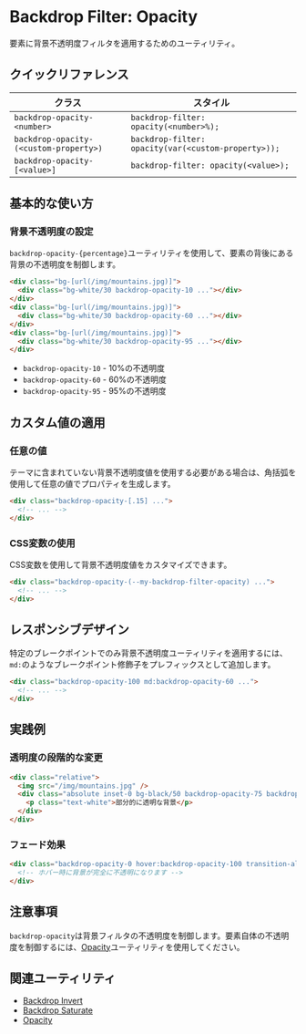 # Backdrop Filter: Opacity

要素に背景不透明度フィルタを適用するためのユーティリティ。

## クイックリファレンス

| クラス | スタイル |
|--------|---------|
| `backdrop-opacity-<number>` | `backdrop-filter: opacity(<number>%);` |
| `backdrop-opacity-(<custom-property>)` | `backdrop-filter: opacity(var(<custom-property>));` |
| `backdrop-opacity-[<value>]` | `backdrop-filter: opacity(<value>);` |

## 基本的な使い方

### 背景不透明度の設定

`backdrop-opacity-{percentage}`ユーティリティを使用して、要素の背後にある背景の不透明度を制御します。

```html
<div class="bg-[url(/img/mountains.jpg)]">
  <div class="bg-white/30 backdrop-opacity-10 ..."></div>
</div>
<div class="bg-[url(/img/mountains.jpg)]">
  <div class="bg-white/30 backdrop-opacity-60 ..."></div>
</div>
<div class="bg-[url(/img/mountains.jpg)]">
  <div class="bg-white/30 backdrop-opacity-95 ..."></div>
</div>
```

- `backdrop-opacity-10` - 10%の不透明度
- `backdrop-opacity-60` - 60%の不透明度
- `backdrop-opacity-95` - 95%の不透明度

## カスタム値の適用

### 任意の値

テーマに含まれていない背景不透明度値を使用する必要がある場合は、角括弧を使用して任意の値でプロパティを生成します。

```html
<div class="backdrop-opacity-[.15] ...">
  <!-- ... -->
</div>
```

### CSS変数の使用

CSS変数を使用して背景不透明度値をカスタマイズできます。

```html
<div class="backdrop-opacity-(--my-backdrop-filter-opacity) ...">
  <!-- ... -->
</div>
```

## レスポンシブデザイン

特定のブレークポイントでのみ背景不透明度ユーティリティを適用するには、`md:`のようなブレークポイント修飾子をプレフィックスとして追加します。

```html
<div class="backdrop-opacity-100 md:backdrop-opacity-60 ...">
  <!-- ... -->
</div>
```

## 実践例

### 透明度の段階的な変更

```html
<div class="relative">
  <img src="/img/mountains.jpg" />
  <div class="absolute inset-0 bg-black/50 backdrop-opacity-75 backdrop-blur-sm">
    <p class="text-white">部分的に透明な背景</p>
  </div>
</div>
```

### フェード効果

```html
<div class="backdrop-opacity-0 hover:backdrop-opacity-100 transition-all ...">
  <!-- ホバー時に背景が完全に不透明になります -->
</div>
```

## 注意事項

`backdrop-opacity`は背景フィルタの不透明度を制御します。要素自体の不透明度を制御するには、[Opacity](/docs/opacity)ユーティリティを使用してください。

## 関連ユーティリティ

- [Backdrop Invert](/docs/backdrop-invert)
- [Backdrop Saturate](/docs/backdrop-saturate)
- [Opacity](/docs/opacity)

